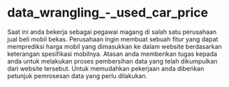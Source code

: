 # data_wrangling_-_used_car_price
Saat ini anda bekerja sebagai pegawai magang di salah satu perusahaan jual beli mobil bekas. Perusahaan ingin membuat sebuah fitur yang dapat memprediksi  harga mobil yang dimasukkan ke dalam website berdasarkan keterangan spesifikasi mobilnya.  Atasan anda memberikan tugas kepada anda untuk melakukan proses pembersihan data yang telah dikumpulkan dari website tersebut. Untuk memudahkan pekerjaan anda diberikan petunjuk pemrosesan data yang perlu dilakukan.
